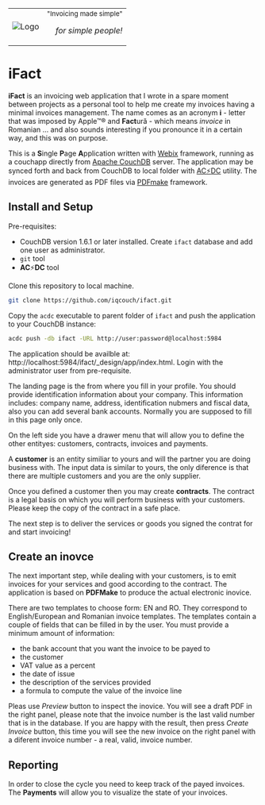 
<table border="0">
  <tr>
    <td>
    <img src="https://github.com/iqcouch/ifact/blob/master/Logo.png" alt="Logo"></img>
    </td>
    <td>
    <small>"Invoicing made simple"</small>  <br/><p align="right"><em>for simple people!</em></p>
    </td>
  </tr>
</table>


# iFact

**iFact** is an invoicing web application that I wrote in a spare moment between projects as a personal tool to help me create my invoices having a minimal invoices management.
The name comes as an acronym **i** - letter that was imposed by Apple&trade;&reg; and **Fact**ură - which means _invoice_ in Romanian ... and also sounds interesting if you pronounce it in a certain way, and this was on purpose.

This is a **S**ingle **P**age **A**pplication written with [Webix](https://webix.com/) framework, running as a couchapp directly
from [Apache CouchDB](http://couchdb.apache.org/) server. The application
may be synced forth and back from CouchDB to local folder with [AC:zap:DC](https://github.com/iqcouch/acdc) utility.
The invoices are generated as PDF files via [PDFmake](http://pdfmake.org/) framework.

## Install and Setup

Pre-requisites:

* CouchDB version 1.6.1 or later installed. Create `ifact` database and add one user as administrator.
* `git` tool
* **AC**:zap:**DC** tool

Clone this repository to local machine.

```bash
git clone https://github.com/iqcouch/ifact.git
```

Copy the `acdc` executable to parent folder of `ifact` and push the application to your CouchDB instance:

```bash
acdc push -db ifact -URL http://user:password@localhost:5984
```

The application should be availble at: http://localhost:5984/ifact/_design/app/index.html. Login with the administrator user from pre-requisite.

The landing page is the from where you fill in your profile. You should provide identification information about your company. This information includes: company name, address, identification nubmers and fiscal data, also you can add several bank accounts. Normally you are supposed to fill in this page only once.

On the left side you have a drawer menu that will allow you to define the other entityes: customers, contracts, invoices and payments.

A **customer** is an entity similiar to yours and will the partner you are doing business with. The input data is similar to yours, the only diference is that there are multiple customers and you are the only supplier.

Once you defined a customer then you may create **contracts**. The contract is a legal basis on which you will perform business with your customers. Please keep the copy of the contract in a safe place.

The next step is to deliver the services or goods you signed the contrat for and start invoicing!

## Create an inovce

The next important step, while dealing with your customers, is to emit invoices for your services and good according to the contract. The application is based on **PDFMake** to produce the actual electronic inovice.

There are two templates to choose form: EN and RO. They correspond to English/European and Romanian invoice templates. The templates contain a couple of fields that can be filled in by the user. You must provide a minimum amount of information:

* the bank account that you want the invoice to be payed to
* the customer
* VAT value as a percent
* the date of issue
* the description of the services provided
* a formula to compute the value of the invoice line

Pleas use _Preview_ button to inspect the inovice. You will see a draft PDF in the right panel, please note that the invoice number is the last valid number that is in the database. If you are happy with the result, then press _Create Invoice_ button, this time you will see the new invoice on the right panel with a diferent invoice number - a real, valid, invoice number.

## Reporting

In order to close the cycle you need to keep track of the payed invoices. The **Payments** will allow you to visualize the state of your invoices.